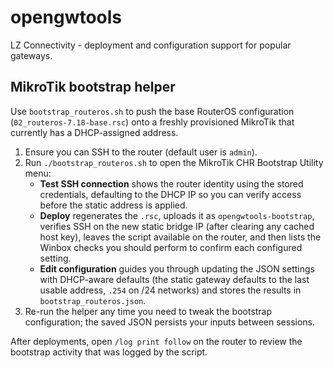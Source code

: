 # opengwtools

LZ Connectivity - deployment and configuration support for popular gateways.

## MikroTik bootstrap helper

Use `bootstrap_routeros.sh` to push the base RouterOS configuration (`02_routeros-7.18-base.rsc`) onto a freshly provisioned MikroTik that currently has a DHCP-assigned address.

1. Ensure you can SSH to the router (default user is `admin`).
2. Run `./bootstrap_routeros.sh` to open the MikroTik CHR Bootstrap Utility menu:
	- **Test SSH connection** shows the router identity using the stored credentials, defaulting to the DHCP IP so you can verify access before the static address is applied.
	- **Deploy** regenerates the `.rsc`, uploads it as `opengwtools-bootstrap`, verifies SSH on the new static bridge IP (after clearing any cached host key), leaves the script available on the router, and then lists the Winbox checks you should perform to confirm each configured setting.
	- **Edit configuration** guides you through updating the JSON settings with DHCP-aware defaults (the static gateway defaults to the last usable address, `.254` on /24 networks) and stores the results in `bootstrap_routeros.json`.
3. Re-run the helper any time you need to tweak the bootstrap configuration; the saved JSON persists your inputs between sessions.

After deployments, open `/log print follow` on the router to review the bootstrap activity that was logged by the script.
